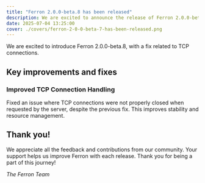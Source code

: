```yaml
---
title: "Ferron 2.0.0-beta.8 has been released"
description: We are excited to announce the release of Ferron 2.0.0-beta.7. This release brings a fix related to TCP connections.
date: 2025-07-04 13:25:00
cover: ./covers/ferron-2-0-0-beta-7-has-been-released.png
---
```


We are excited to introduce Ferron 2.0.0-beta.8, with a fix related to TCP connections.

## Key improvements and fixes

### Improved TCP Connection Handling

Fixed an issue where TCP connections were not properly closed when requested by the server, despite the previous fix. This improves stability and resource management.

## Thank you!

We appreciate all the feedback and contributions from our community. Your support helps us improve Ferron with each release. Thank you for being a part of this journey!

_The Ferron Team_
